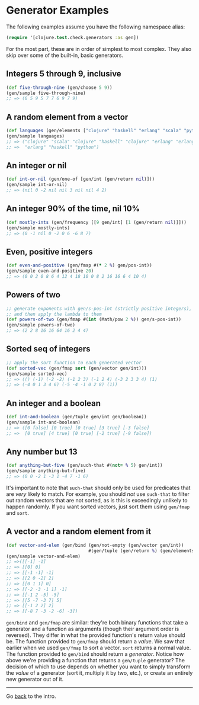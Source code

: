 # Generator Examples

The following examples assume you have the following namespace alias:

```clojure
(require '[clojure.test.check.generators :as gen])
```

For the most part, these are in order of simplest to most complex. They also
skip over some of the built-in, basic generators.

## Integers 5 through 9, inclusive

```clojure
(def five-through-nine (gen/choose 5 9))
(gen/sample five-through-nine)
;; => (6 5 9 5 7 7 6 9 7 9)
```

## A random element from a vector

```clojure
(def languages (gen/elements ["clojure" "haskell" "erlang" "scala" "python"]))
(gen/sample languages)
;; => ("clojure" "scala" "clojure" "haskell" "clojure" "erlang" "erlang"
;; =>  "erlang" "haskell" "python")
```

## An integer or nil

```clojure
(def int-or-nil (gen/one-of [gen/int (gen/return nil)]))
(gen/sample int-or-nil)
;; => (nil 0 -2 nil nil 3 nil nil 4 2)
```

## An integer 90% of the time, nil 10%

```clojure
(def mostly-ints (gen/frequency [[9 gen/int] [1 (gen/return nil)]]))
(gen/sample mostly-ints)
;; => (0 -1 nil 0 -2 0 6 -6 8 7)
```

## Even, positive integers

```clojure
(def even-and-positive (gen/fmap #(* 2 %) gen/pos-int))
(gen/sample even-and-positive 20)
;; => (0 0 2 0 8 6 4 12 4 18 10 0 8 2 16 16 6 4 10 4)
```

## Powers of two

```clojure
;; generate exponents with gen/s-pos-int (strictly positive integers),
;; and then apply the lambda to them
(def powers-of-two (gen/fmap #(int (Math/pow 2 %)) gen/s-pos-int))
(gen/sample powers-of-two)
;; => (2 2 8 16 16 64 16 2 4 4)
```

## Sorted seq of integers

```clojure
;; apply the sort function to each generated vector
(def sorted-vec (gen/fmap sort (gen/vector gen/int)))
(gen/sample sorted-vec)
;; => (() (-1) (-2 -2) (-1 2 3) (-1 2 4) (-3 2 3 3 4) (1)
;; => (-4 0 1 3 4 6) (-5 -4 -1 0 2 8) (1))
```

## An integer and a boolean

```clojure
(def int-and-boolean (gen/tuple gen/int gen/boolean))
(gen/sample int-and-boolean)
;; => ([0 false] [0 true] [0 true] [3 true] [-3 false]
;; =>  [0 true] [4 true] [0 true] [-2 true] [-9 false])
```

## Any number but 13

```clojure
(def anything-but-five (gen/such-that #(not= % 5) gen/int))
(gen/sample anything-but-five)
;; => (0 0 -2 1 -3 1 -4 7 -1 6)
```

It's important to note that `such-that` should only be used for predicates that
are _very_ likely to match. For example, you should _not_ use `such-that` to
filter out random vectors that are not sorted, as is this is exceedingly
unlikely to happen randomly. If you want sorted vectors, just sort them using
`gen/fmap` and `sort`.

## A vector and a random element from it

```clojure
(def vector-and-elem (gen/bind (gen/not-empty (gen/vector gen/int))
                               #(gen/tuple (gen/return %) (gen/elements %))))
(gen/sample vector-and-elem)
;; =>([[-1] -1]
;; => [[0] 0]
;; => [[-1 -1] -1]
;; => [[2 0 -2] 2]
;; => [[0 1 1] 0]
;; => [[-2 -3 -1 1] -1]
;; => [[-1 2 -5] -5]
;; => [[5 -7 -3 7] 5]
;; => [[-1 2 2] 2]
;; => [[-8 7 -3 -2 -6] -3])
```

`gen/bind` and `gen/fmap` are similar: they're both binary functions that take
a generator and a function as arguments (though their argument order is
reversed). They differ in what the provided function's return value should be.
The function provided to `gen/fmap` should return a _value_. We saw that
earlier when we used `gen/fmap` to sort a vector. `sort` returns a normal
value. The function provided to `gen/bind` should return a _generator_. Notice
how above we're providing a function that returns a `gen/tuple` generator? The
decision of which to use depends on whether you want to simply transform the
_value_ of a generator (sort it, multiply it by two, etc.), or create an
entirely new generator out of it.

---

Go [back](intro.md) to the intro.
